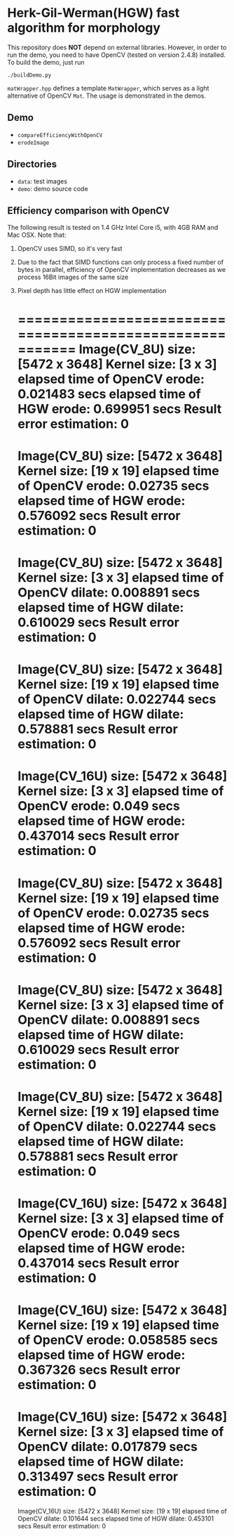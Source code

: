 # Herk-Gil-Werman(HGW) fast algorithm for morphology 

This repository does **NOT** depend on external libraries. However, in order to 
run the demo, you need to have OpenCV (tested on version 2.4.8) installed. To 
build the demo, just run

    ./buildDemo.py


`matWrapper.hpp` defines a template `MatWrapper`, which serves as a light 
alternative of OpenCV `Mat`. The usage is demonstrated in the demos.

## Demo

* `compareEfficiencyWithOpenCV`
* `erodeImage`

## Directories

* `data`: test images
* `demo`: demo source code

## Efficiency comparison with OpenCV

The following result is tested on 1.4 GHz Intel Core i5, with 4GB RAM and Mac OSX.
Note that:

1. OpenCV uses SIMD, so it's very fast
1. Due to the fact that SIMD functions can only process a fixed number of 
bytes in parallel, efficiency of OpenCV implementation decreases as we 
process 16Bit images of the same size
1. Pixel depth has little effect on HGW implementation


    =========================================================
    Image(CV_8U) size: [5472 x 3648]
    Kernel size:       [3 x 3]
    elapsed time of OpenCV erode: 0.021483 secs
    elapsed time of HGW erode:    0.699951 secs
    Result error  estimation: 0
    =========================================================
    Image(CV_8U) size: [5472 x 3648]
    Kernel size:       [19 x 19]
    elapsed time of OpenCV erode: 0.02735 secs
    elapsed time of HGW erode:    0.576092 secs
    Result error  estimation: 0
    =========================================================
    Image(CV_8U) size: [5472 x 3648]
    Kernel size:       [3 x 3]
    elapsed time of OpenCV dilate: 0.008891 secs
    elapsed time of HGW dilate:    0.610029 secs
    Result error  estimation: 0
    =========================================================
    Image(CV_8U) size: [5472 x 3648]
    Kernel size:       [19 x 19]
    elapsed time of OpenCV dilate: 0.022744 secs
    elapsed time of HGW dilate:    0.578881 secs
    Result error  estimation: 0
    =========================================================
    Image(CV_16U) size: [5472 x 3648]
    Kernel size:        [3 x 3]
    elapsed time of OpenCV erode: 0.049 secs
    elapsed time of HGW erode:    0.437014 secs
    Result error  estimation: 0
    =========================================================
    Image(CV_8U) size: [5472 x 3648]
    Kernel size:       [19 x 19]
    elapsed time of OpenCV erode: 0.02735 secs
    elapsed time of HGW erode:    0.576092 secs
    Result error  estimation: 0
    =========================================================
    Image(CV_8U) size: [5472 x 3648]
    Kernel size:       [3 x 3]
    elapsed time of OpenCV dilate: 0.008891 secs
    elapsed time of HGW dilate:    0.610029 secs
    Result error  estimation: 0
    =========================================================
    Image(CV_8U) size: [5472 x 3648]
    Kernel size:       [19 x 19]
    elapsed time of OpenCV dilate: 0.022744 secs
    elapsed time of HGW dilate:    0.578881 secs
    Result error  estimation: 0
    =========================================================
    Image(CV_16U) size: [5472 x 3648]
    Kernel size:        [3 x 3]
    elapsed time of OpenCV erode: 0.049 secs
    elapsed time of HGW erode:    0.437014 secs
    Result error  estimation: 0
    =========================================================
    Image(CV_16U) size: [5472 x 3648]
    Kernel size:        [19 x 19]
    elapsed time of OpenCV erode: 0.058585 secs
    elapsed time of HGW erode:    0.367326 secs
    Result error  estimation: 0
    =========================================================
    Image(CV_16U) size: [5472 x 3648]
    Kernel size:        [3 x 3]
    elapsed time of OpenCV dilate: 0.017879 secs
    elapsed time of HGW dilate:    0.313497 secs
    Result error  estimation: 0
    =========================================================
    Image(CV_16U) size: [5472 x 3648]
    Kernel size:        [19 x 19]
    elapsed time of OpenCV dilate: 0.101644 secs
    elapsed time of HGW dilate:    0.453101 secs
    Result error  estimation: 0

